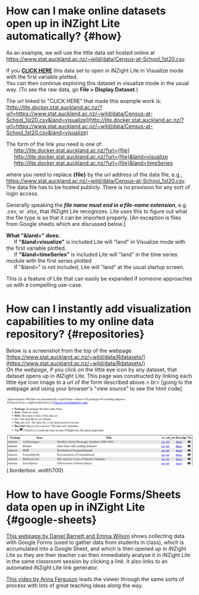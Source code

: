 # How can I make online datasets open up in iNZight Lite automatically? {#how}
As an example, we will use the little data set hosted online at https://www.stat.auckland.ac.nz/~wild/data/Census-at-School_1st20.csv.

If you [__CLICK HERE__](http://lite.docker.stat.auckland.ac.nz/?url=https://www.stat.auckland.ac.nz/~wild/data/Census-at-School_1st20.csv&land=visualize) this data set to open in iNZight Lite in Visualize mode with the first variable plotted.<br>
You can then continue exploring this dataset in visualize mode in the usual way. (To see the raw data, go __File > Display Dataset__.)

The url linked to "CLICK HERE" that made this example work is:<br>
[http://lite.docker.stat.auckland.ac.nz/?url=https://www.stat.auckland.ac.nz/~wild/data/Census-at-School_1st20.csv&land=visualize](http://lite.docker.stat.auckland.ac.nz/?url=https://www.stat.auckland.ac.nz/~wild/data/Census-at-School_1st20.csv&land=visualize)

The form of the link you need is one of:<br>
&emsp;&ensp;http://lite.docker.stat.auckland.ac.nz/?url={file} <br>
&emsp;&ensp;http://lite.docker.stat.auckland.ac.nz/?url={file}&land=visualize <br>
&emsp;&ensp;http://lite.docker.stat.auckland.ac.nz/?url={file}&land=timeSeries <br>

where you need to replace __{file}__ by the url address of the data file, e.g., https://www.stat.auckland.ac.nz/~wild/data/Census-at-School_1st20.csv. The data file has to be hosted publicly. There is no provision for any sort of login access.

Generally speaking the ___file name must end in a file-name extension___, e.g. .csv, or .xlsx, that iNZight Lite recognizes. Lite uses this to figure out what the file type is so that it can be imported properly. [An exception is files from Google sheets which are discussed below.]

__What "&land=" does:__<br>
&emsp;&ensp;If __"&land=visualize"__ is included Lite will "land" in Visualize mode with the first variable plotted.<br>
&emsp;&ensp;If __"&land=timeSeries"__ is included Lite will "land" in the time series module with the first series plotted<br>
&emsp;&ensp;If "&land=" is not included, Lite will "land" at the usual startup screen.

This is a feature of Lite that can easily be expanded if someone approaches us with a compelling use-case.

# How can I instantly add visualization capabilities to my online data repository? {#repositories}

Below is a screenshot from the top of the webpage [https://www.stat.auckland.ac.nz/~wild/data/Rdatasets/](https://www.stat.auckland.ac.nz/~wild/data/Rdatasets/) <br>
_On the webpage_, if you click on the little eye icon by any dataset, that dataset opens up in iNZight Lite. This page was constructed by linking each little eye icon image to a url of the form described above.<.br>
[going to the webpage and using your browser's "view source" to see the html code]<br>

![Convert to Date-time Menu](img/Rdata-screenshot.png){.borderbox .width700}

# How to have Google Forms/Sheets data open up in iNZight Lite {#google-sheets}

[This webpage by Daniel Barnett and Emma Wilson](https://daniel-barnett.github.io/stats_teachers_day_2019/google_forms_tutorial.html) shows collecting data with Google Forms (used to gather data from students in class), which is accumulated into a Google Sheet, and which is then opened up in iNZight Lite so they are their teacher can then immediately analyse it in iNZight Lite in the same classroom session by clicking a link. It also links to an automated iNZight Lite link generator.

[This video by Anna Ferguson](https://www.youtube.com/watch?v=xyrUpBfAJVQ) leads the viewer through the same sorts of process with lots of great teaching ideas along the way.



